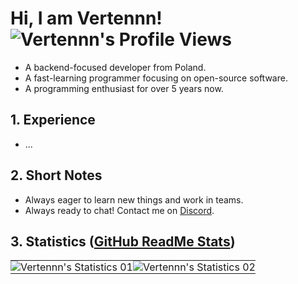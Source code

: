 # Hi, I am Vertennn! <img src="https://komarev.com/ghpvc/?username=verbelowski" alt="Vertennn's Profile Views">
- A backend-focused developer from Poland.
- A fast-learning programmer focusing on open-source software.
- A programming enthusiast for over 5 years now.

## 1. Experience
- ...

## 2. Short Notes
- Always eager to learn new things and work in teams.
- Always ready to chat! Contact me on [Discord](https://discord.com/users/1118126429356445738).

## 3. Statistics ([GitHub ReadMe Stats](https://github.com/anuraghazra/github-readme-stats))
<table>
  <tr>
    <td style="padding: 0; width: 50%;">
      <img src="https://github-readme-stats.vercel.app/api?username=verbelowski&count_private=true&disable_animations=true&hide=contribs&hide_border=true&hide_title=true&show_icons=true&theme=dracula" alt="Vertennn's Statistics 01">
    </td>
    <td style="padding: 0; width: 50%;">
      <img src="https://github-readme-stats.vercel.app/api/pin/?username=verbelowski&repo=starlight&show_icons=true&title_color=4f8cc9&text_color=9f9f9f&bg_color=151515&hide_border=true&icon_color=4f8cc9&hide_title=true&count_private=true" alt="Vertennn's Statistics 02">
    </td>
  </tr>
</table>
